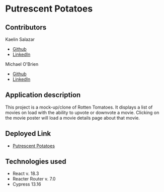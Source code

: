 # Putrescent Potatoes

## Contributors
Kaelin Salazar
- [Github](https://github.com/kaelinpsalazar) 
- [LinkedIn](https://www.linkedin.com/in/kaelin-salazar/)

Michael O'Brien
- [Github](https://github.com/MiTOBrien) 
- [LinkedIn](https://www.linkedin.com/in/michaelobrien67/)

## Application description
This project is a mock-up/clone of Rotten Tomatoes.  It displays a list of movies on load with the ability to upvote or downvote a movie.  Clicking on the movie poster will load a movie details page about that movie.
## Deployed Link
- [Putrescent Potatoes](https://putrescent-potatoes-r1z05xxrd-michael-obriens-projects-79c84eec.vercel.app/)

## Technologies used
- React v. 18.3
- Reacter Router v. 7.0
- Cypress 13.16